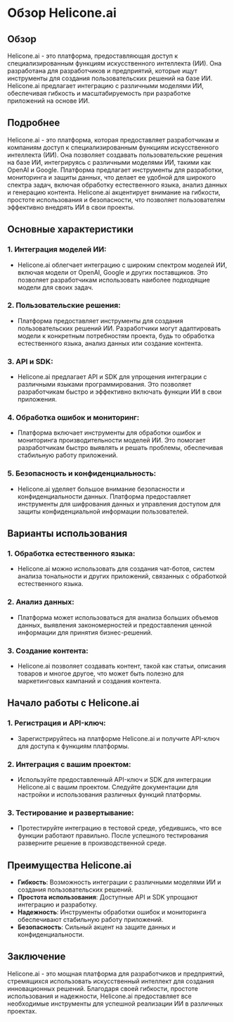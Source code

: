 # Обзор Helicone.ai

## Обзор

Helicone.ai - это платформа, предоставляющая доступ к специализированным функциям искусственного интеллекта (ИИ). Она разработана для разработчиков и предприятий, которые ищут инструменты для создания пользовательских решений на базе ИИ. Helicone.ai предлагает интеграцию с различными моделями ИИ, обеспечивая гибкость и масштабируемость при разработке приложений на основе ИИ.

## Подробнее

Helicone.ai - это платформа, которая предоставляет разработчикам и компаниям доступ к специализированным функциям искусственного интеллекта (ИИ). Она позволяет создавать пользовательские решения на базе ИИ, интегрируясь с различными моделями ИИ, такими как OpenAI и Google. Платформа предлагает инструменты для разработки, мониторинга и защиты данных, что делает ее удобной для широкого спектра задач, включая обработку естественного языка, анализ данных и генерацию контента. Helicone.ai акцентирует внимание на гибкости, простоте использования и безопасности, что позволяет пользователям эффективно внедрять ИИ в свои проекты.

## Основные характеристики

### 1. Интеграция моделей ИИ:

- Helicone.ai облегчает интеграцию с широким спектром моделей ИИ, включая модели от OpenAI, Google и других поставщиков. Это позволяет разработчикам использовать наиболее подходящие модели для своих задач.

### 2. Пользовательские решения:

- Платформа предоставляет инструменты для создания пользовательских решений ИИ. Разработчики могут адаптировать модели к конкретным потребностям проекта, будь то обработка естественного языка, анализ данных или создание контента.

### 3. API и SDK:

- Helicone.ai предлагает API и SDK для упрощения интеграции с различными языками программирования. Это позволяет разработчикам быстро и эффективно включать функции ИИ в свои приложения.

### 4. Обработка ошибок и мониторинг:

- Платформа включает инструменты для обработки ошибок и мониторинга производительности моделей ИИ. Это помогает разработчикам быстро выявлять и решать проблемы, обеспечивая стабильную работу приложений.

### 5. Безопасность и конфиденциальность:

- Helicone.ai уделяет большое внимание безопасности и конфиденциальности данных. Платформа предоставляет инструменты для шифрования данных и управления доступом для защиты конфиденциальной информации пользователей.

## Варианты использования

### 1. Обработка естественного языка:

- Helicone.ai можно использовать для создания чат-ботов, систем анализа тональности и других приложений, связанных с обработкой естественного языка.

### 2. Анализ данных:

- Платформа может использоваться для анализа больших объемов данных, выявления закономерностей и предоставления ценной информации для принятия бизнес-решений.

### 3. Создание контента:

- Helicone.ai позволяет создавать контент, такой как статьи, описания товаров и многое другое, что может быть полезно для маркетинговых кампаний и создания контента.

## Начало работы с Helicone.ai

### 1. Регистрация и API-ключ:

- Зарегистрируйтесь на платформе Helicone.ai и получите API-ключ для доступа к функциям платформы.

### 2. Интеграция с вашим проектом:

- Используйте предоставленный API-ключ и SDK для интеграции Helicone.ai с вашим проектом. Следуйте документации для настройки и использования различных функций платформы.

### 3. Тестирование и развертывание:

- Протестируйте интеграцию в тестовой среде, убедившись, что все функции работают правильно. После успешного тестирования разверните решение в производственной среде.

## Преимущества Helicone.ai

- **Гибкость**: Возможность интеграции с различными моделями ИИ и создания пользовательских решений.
- **Простота использования**: Доступные API и SDK упрощают интеграцию и разработку.
- **Надежность**: Инструменты обработки ошибок и мониторинга обеспечивают стабильную работу приложений.
- **Безопасность**: Сильный акцент на защите данных и конфиденциальности.

## Заключение

Helicone.ai - это мощная платформа для разработчиков и предприятий, стремящихся использовать искусственный интеллект для создания инновационных решений. Благодаря своей гибкости, простоте использования и надежности, Helicone.ai предоставляет все необходимые инструменты для успешной реализации ИИ в различных проектах.